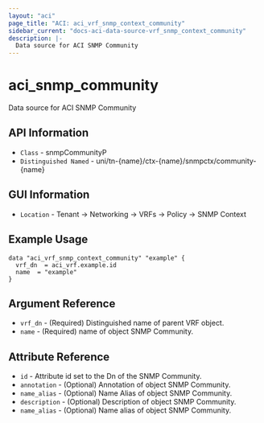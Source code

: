```yaml
---
layout: "aci"
page_title: "ACI: aci_vrf_snmp_context_community"
sidebar_current: "docs-aci-data-source-vrf_snmp_context_community"
description: |-
  Data source for ACI SNMP Community
---
```


# aci_snmp_community #

Data source for ACI SNMP Community


## API Information ##

* `Class` - snmpCommunityP
* `Distinguished Named` - uni/tn-{name}/ctx-{name}/snmpctx/community-{name}

## GUI Information ##

* `Location` - Tenant -> Networking -> VRFs -> Policy -> SNMP Context



## Example Usage ##

```hcl
data "aci_vrf_snmp_context_community" "example" {
  vrf_dn  = aci_vrf.example.id
  name  = "example"
}
```

## Argument Reference ##

* `vrf_dn` - (Required) Distinguished name of parent VRF object.
* `name` - (Required) name of object SNMP Community.

## Attribute Reference ##
* `id` - Attribute id set to the Dn of the SNMP Community.
* `annotation` - (Optional) Annotation of object SNMP Community.
* `name_alias` - (Optional) Name Alias of object SNMP Community.
* `description` - (Optional) Description of object SNMP Community.
* `name_alias` - (Optional) Name alias of object SNMP Community.

